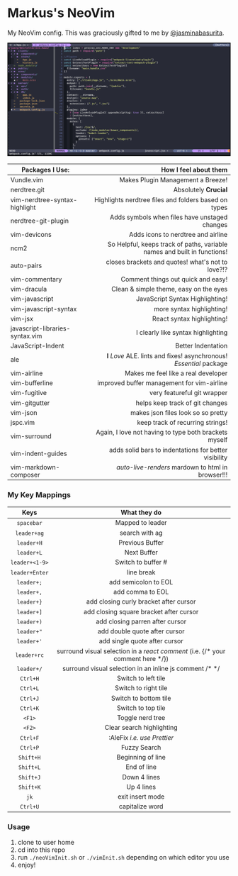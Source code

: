 # Markus's NeoVim

My NeoVim config. This was graciously gifted to me by [@jasminabasurita](https://github.com/jasminabasurita/.vim).

![Vim Screenshot](https://raw.githubusercontent.com/jasminabasurita/.vim/master/vim.png)

| Packages I Use:                 |                                                    How I feel about them |
| ------------------------------- | -----------------------------------------------------------------------: |
| Vundle.vim                      |                                        Makes Plugin Management a Breeze! |
| nerdtree.git                    |                                                   Absolutely **Crucial** |
| vim-nerdtree-syntax-highlight   |                     Highlights nerdtree files and folders based on types |
| nerdtree-git-plugin             |                            Adds symbols when files have unstaged changes |
| vim-devicons                    |                                       Adds icons to nerdtree and airline |
| ncm2                   | So Helpful, keeps track of paths, variable names and built in functions! |
| auto-pairs                      |                        closes brackets and quotes! what's not to love?!? |
| vim-commentary                  |                                       Comment things out quick and easy! |
| vim-dracula                     |                                   Clean & simple theme, easy on the eyes |
| vim-javascript                  |                                          JavaScript Syntax Highlighting! |
| vim-javascript-syntax           |                                                more syntax highlighting! |
| vim-jsx                         |                                               React syntax highlighting! |
| javascript-libraries-syntax.vim |                                       I clearly like syntax highlighting |
| JavaScript-Indent               |                                                       Better Indentation |
| ale                             |     **I** _Love_ ALE. lints and fixes! asynchronous! _Essential_ package |
| vim-airline                     |                                      Makes me feel like a real developer |
| vim-bufferline                  |                               improved buffer management for vim-airline |
| vim-fugitive                    |                                              very featureful git wrapper |
| vim-gitgutter                   |                                          helps keep track of git changes |
| vim-json                        |                                       makes json files look so so pretty |
| jspc.vim                        |                                         keep track of recurring strings! |
| vim-surround                    |                    Again, I love not having to type both brackets myself |
| vim-indent-guides               |                    adds solid bars to indentations for better visibility |
| vim-markdown-composer           |                        _auto-live-renders_ mardown to html in browser!!! |

### My Key Mappings

|      Keys      |        What they do         |
| :------------: | :-------------------------: |
|   `spacebar`   |      Mapped to leader       |
|   `leader+ag`   |       search with ag       |
|   `leader+H`   |       Previous Buffer       |
|   `leader+L`   |         Next Buffer         |
| `leader+<1-9>` |     Switch to buffer #      |
|   `leader+Enter`   |         line break         |
|   `leader+;`   |         add semicolon to EOL         |
|   `leader+,`   |         add comma to EOL         |
|   `leader+}`   |         add closing curly bracket after cursor         |
|   `leader+]`   |         add closing square bracket after cursor         |
|   `leader+)`   |         add closing parren after cursor         |
|   `leader+"`   |         add double quote after cursor         |
|   `leader+'`   |         add single quote after cursor         |
|   `leader+rc`   |        surround visual selection in a _react comment_ (i.e. {/* your comment here */})         |
|   `leader+/`   |        surround visual selection in an inline js comment /* */         |
|    `Ctrl+H`    |     Switch to left tile     |
|    `Ctrl+L`    |    Switch to right tile     |
|    `Ctrl+J`    |    Switch to bottom tile    |
|    `Ctrl+K`    |     Switch to top tile      |
|     `<F1>`     |      Toggle nerd tree       |
|     `<F2>`     |  Clear search highlighting  |
|    `Ctrl+F`    | :AleFix _i.e. use Prettier_ |
|    `Ctrl+P`    | Fuzzy Search |
|   `Shift+H`    |      Beginning of line      |
|   `Shift+L`    |         End of line         |
|   `Shift+J`    |        Down 4 lines         |
|   `Shift+K`    |         Up 4 lines          |
|   `jk`    |         exit insert mode          |
|   `Ctrl+U`    |         capitalize word          |

### Usage

1.  clone to user home
2.  cd into this repo
3.  run `./neoVimInit.sh` or `./vimInit.sh` depending on which editor you use
4.  enjoy!
